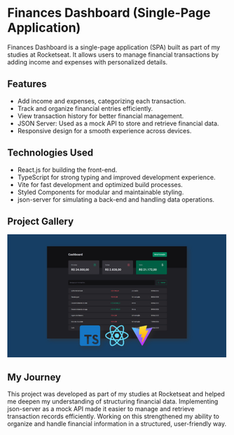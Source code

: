 # Finances Dashboard (Single-Page Application)

Finances Dashboard is a single-page application (SPA) built as part of my studies at Rocketseat. It allows users to manage financial transactions by adding income and expenses with personalized details.

## Features
- Add income and expenses, categorizing each transaction.
- Track and organize financial entries efficiently.
- View transaction history for better financial management.
- JSON Server: Used as a mock API to store and retrieve financial data.
- Responsive design for a smooth experience across devices.

## Technologies Used
- React.js for building the front-end.
- TypeScript for strong typing and improved development experience.
- Vite for fast development and optimized build processes.
- Styled Components for modular and maintainable styling.
- json-server for simulating a back-end and handling data operations.

## Project Gallery
<img src="./public/dashboard-preview.png" alt="" width="500" />

## My Journey
This project was developed as part of my studies at Rocketseat and helped me deepen my understanding of structuring financial data. Implementing json-server as a mock API made it easier to manage and retrieve transaction records efficiently. Working on this strengthened my ability to organize and handle financial information in a structured, user-friendly way.
